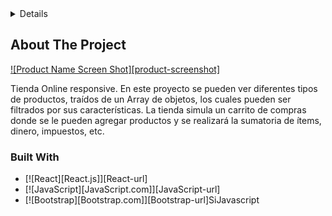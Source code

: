 
<!-- TABLE OF CONTENTS -->
<details>
  <ol>
    <li>
      <h2>Ecommerce</h2>
      <ul>
        <li><a href="#built-with">Built With</a></li>
      </ul>
    </li>
  </ol>
</details>



<!-- ABOUT THE PROJECT -->
## About The Project

[![Product Name Screen Shot][product-screenshot]](https://example.com)


Tienda Online responsive. En este proyecto se pueden ver diferentes tipos de productos, traídos de un Array de objetos, los cuales pueden ser filtrados por sus características. La tienda simula un carrito de compras donde se le pueden agregar productos y se realizará la sumatoria de ítems, dinero, impuestos, etc.


### Built With

* [![React][React.js]][React-url]
* [![JavaScript][JavaScript.com]][JavaScript-url]
* [![Bootstrap][Bootstrap.com]][Bootstrap-url]SiJavascript



